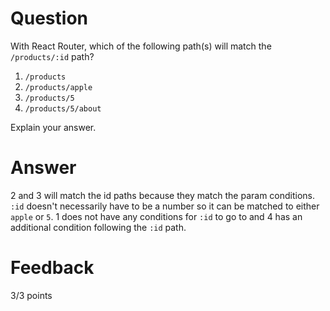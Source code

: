 # Question

With React Router, which of the following path(s) will match the `/products/:id` path?

1. `/products`
2. `/products/apple`
3. `/products/5`
4. `/products/5/about`

Explain your answer.

# Answer

2 and 3 will match the id paths because they match the param conditions. `:id` doesn't necessarily have to be a number so it can be matched to either `apple` or `5`. 1 does not have any conditions for `:id` to go to and 4 has an additional condition following the `:id` path.

# Feedback

3/3 points